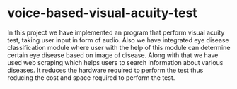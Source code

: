 # voice-based-visual-acuity-test
In this project we have implemented an program that perform visual acuity test, taking user input in form of audio. Also we have integrated eye disease classification module where user with the help of this module can determine certain eye disease based on image of disease. Along with that we have used web scraping which helps users to search information about various diseases. It reduces the hardware required to perform the test thus reducing the cost and space required to perform the test.
